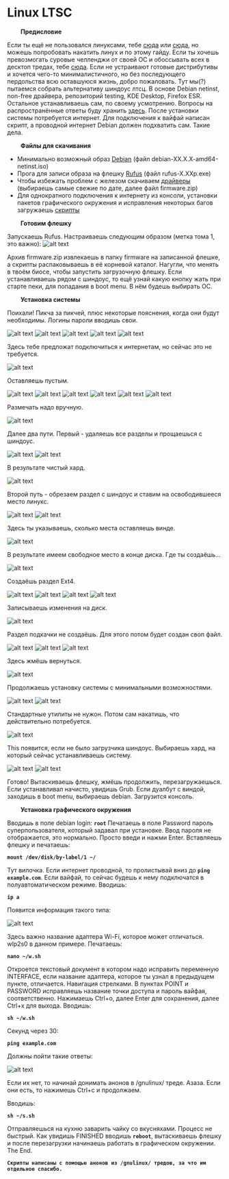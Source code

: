 # Linux LTSC

&nbsp;&nbsp;&nbsp;&nbsp;&nbsp;&nbsp;&nbsp;&nbsp;**Предисловие**

Если ты ещё не пользовался линуксами, тебе [сюда](https://linuxmint-installation-guide.readthedocs.io/ru/latest/) или [сюда](https://help.ubuntu.ru/wiki/установка_и_обновление_системы), но можешь попробовать накатить линух и по этому гайду.
Если ты хочешь превозмогать суровые челленджи от своей ОС и обоссывать всех в десктоп тредах, тебе [сюда](https://wiki.archlinux.org/title/installation_guide).
Если не устраивают готовые дистрибутивы и хочется чего-то минималистичного, но без последующего пердольства всю оставшуюся жизнь, добро пожаловать. Тут мы(?) пытаемся собрать альтернативу шиндоус лтсц. В основе Debian netinst, non-free драйвера, репозиторий testing, KDE Desktop, Firefox ESR. Остальное устанавливаешь сам, по своему усмотрению. Вопросы на распространённые ответы буду хранить [здесь](https://github.com/simple-2ch/linux-ltsc/blob/main/qq.md). После установки системы потребуется интернет. Для подключения к вайфай написан скрипт, а проводной интернет Debian должен подхватить сам. Такие дела. 

&nbsp;&nbsp;&nbsp;&nbsp;&nbsp;&nbsp;&nbsp;&nbsp;**Файлы для скачивания**

- Минимально возможный образ [Debian](https://www.debian.org/download.ru.html) (файл debian-XX.X.X-amd64-netinst.iso)
- Прога для записи образа на флешку [Rufus](https://github.com/pbatard/rufus/releases/latest) (файл rufus-X.XXp.exe)
- Чтобы избежать проблем с железом скачиваем [драйверы](https://cdimage.debian.org/cdimage/unofficial/non-free/firmware/testing/) (выбираешь самые свежие по дате, далее файл firmware.zip)
- Для однократного подключения к интернету из консоли, установки пакетов графического окружения и исправления некоторых багов загружаешь [скрипты](https://github.com/simple-2ch/linux-ltsc/raw/main/scripts/scripts.zip)

&nbsp;&nbsp;&nbsp;&nbsp;&nbsp;&nbsp;&nbsp;&nbsp;**Готовим флешку**

Запускаешь Rufus. Настраиваешь следующим образом (метка тома 1, это важно):
![alt text](https://github.com/simple-2ch/linux-ltsc/blob/main/images/rufus.jpg?raw=true)

Архив firmware.zip извлекаешь в папку firmware на записанной флешке, а скрипты распаковываешь в её корневой каталог. Нагугли, что менять в твоём биосе, чтобы запустить загрузочную флешку. Если устанавливаешь рядом с шиндоус, то ещё узнай какую кнопку жать при старте пеки, для попадания в boot menu. В нём будешь выбирать ОС.

&nbsp;&nbsp;&nbsp;&nbsp;&nbsp;&nbsp;&nbsp;&nbsp;**Установка системы**

Поихали! Пикча за пикчей, плюс некоторые пояснения, когда они будут необходимы. Логины пароли вводишь свои.

![alt text](https://github.com/simple-2ch/linux-ltsc/blob/main/images/1.jpg?raw=true)
![alt text](https://github.com/simple-2ch/linux-ltsc/blob/main/images/2.jpg?raw=true)
![alt text](https://github.com/simple-2ch/linux-ltsc/blob/main/images/3.jpg?raw=true)
![alt text](https://github.com/simple-2ch/linux-ltsc/blob/main/images/4.jpg?raw=true)
![alt text](https://github.com/simple-2ch/linux-ltsc/blob/main/images/5.jpg?raw=true)

Здесь тебе предложат подключиться к интернетам, но сейчас это не требуется.

![alt text](https://github.com/simple-2ch/linux-ltsc/blob/main/images/6.jpg?raw=true)

Оставляешь пустым.

![alt text](https://github.com/simple-2ch/linux-ltsc/blob/main/images/7.jpg?raw=true)
![alt text](https://github.com/simple-2ch/linux-ltsc/blob/main/images/8.jpg?raw=true)
![alt text](https://github.com/simple-2ch/linux-ltsc/blob/main/images/9.jpg?raw=true)
![alt text](https://github.com/simple-2ch/linux-ltsc/blob/main/images/10.jpg?raw=true)
![alt text](https://github.com/simple-2ch/linux-ltsc/blob/main/images/11.jpg?raw=true)
![alt text](https://github.com/simple-2ch/linux-ltsc/blob/main/images/12.jpg?raw=true)

Размечать надо вручную.

![alt text](https://github.com/simple-2ch/linux-ltsc/blob/main/images/13.jpg?raw=true)

Далее два пути. Первый - удаляешь все разделы и прощаешься с шиндоус.

![alt text](https://github.com/simple-2ch/linux-ltsc/blob/main/images/14.00.jpg?raw=true)
![alt text](https://github.com/simple-2ch/linux-ltsc/blob/main/images/14.01.jpg?raw=true)

В результате чистый хард.

![alt text](https://github.com/simple-2ch/linux-ltsc/blob/main/images/14.02.jpg?raw=true)

Второй путь - обрезаем раздел с шиндоус и ставим на освободившееся место линукс.

![alt text](https://github.com/simple-2ch/linux-ltsc/blob/main/images/14.11.jpg?raw=true)
![alt text](https://github.com/simple-2ch/linux-ltsc/blob/main/images/14.12.jpg?raw=true)

Здесь ты указываешь, сколько места оставляешь винде.

![alt text](https://github.com/simple-2ch/linux-ltsc/blob/main/images/14.13.jpg?raw=true)

В результате имеем свободное место в конце диска. Где ты создаёшь...

![alt text](https://github.com/simple-2ch/linux-ltsc/blob/main/images/14.14.jpg?raw=true)

Создаёшь раздел Ext4.

![alt text](https://github.com/simple-2ch/linux-ltsc/blob/main/images/15.jpg?raw=true)
![alt text](https://github.com/simple-2ch/linux-ltsc/blob/main/images/16.jpg?raw=true)
![alt text](https://github.com/simple-2ch/linux-ltsc/blob/main/images/17.jpg?raw=true)
![alt text](https://github.com/simple-2ch/linux-ltsc/blob/main/images/18.jpg?raw=true)

Записываешь изменения на диск.

![alt text](https://github.com/simple-2ch/linux-ltsc/blob/main/images/19.jpg?raw=true)

Раздел подкачки не создаёшь. Для этого потом будет создан своп файл.

![alt text](https://github.com/simple-2ch/linux-ltsc/blob/main/images/20.jpg?raw=true)
![alt text](https://github.com/simple-2ch/linux-ltsc/blob/main/images/21.jpg?raw=true)
![alt text](https://github.com/simple-2ch/linux-ltsc/blob/main/images/22.jpg?raw=true)

Здесь жмёшь вернуться.

![alt text](https://github.com/simple-2ch/linux-ltsc/blob/main/images/23.jpg?raw=true)

Продолжаешь установку системы с минимальными возможностями.

![alt text](https://github.com/simple-2ch/linux-ltsc/blob/main/images/24.jpg?raw=true)
![alt text](https://github.com/simple-2ch/linux-ltsc/blob/main/images/25.jpg?raw=true)

Стандартные утилиты не нужон. Потом сам накатишь, что действительно потребуется.

![alt text](https://github.com/simple-2ch/linux-ltsc/blob/main/images/26.jpg?raw=true)

This появится, если не было загрузчика шиндоус. Выбираешь хард, на который сейчас устанавливаешь систему.

![alt text](https://github.com/simple-2ch/linux-ltsc/blob/main/images/27.jpg?raw=true)
![alt text](https://github.com/simple-2ch/linux-ltsc/blob/main/images/28.jpg?raw=true)

Готово! Вытаскиваешь флешку, жмёшь продолжить, перезагружаешься. Если устанавливал начисто, увидишь Grub. Если дуалбут с виндой, заходишь в boot menu, выбираешь debian. Загрузится консоль.

&nbsp;&nbsp;&nbsp;&nbsp;&nbsp;&nbsp;&nbsp;&nbsp;**Установка графического окружения**

Вводишь в поле debian login: **`root`**
Печатаешь в поле Password пароль суперпользователя, который задавал при установке. Ввод пароля не отображается, это нормально. Просто введи и нажми Enter.
Вставляешь флешку и печатаешь:

**`mount /dev/disk/by-label/1 ~/`**

Тут вилочка. Если интернет проводной, то пролистывай вниз до **`ping example.com`**. Если вайфай, то сейчас будешь к нему подключатся в полуавтоматическом режиме.
Вводишь:

**`ip a`**

Появится информация такого типа:

![alt text](https://github.com/simple-2ch/linux-ltsc/blob/main/images/ip.jpg?raw=true)

Здесь важно название адаптера Wi-Fi, которое может отличаться. wlp2s0 в данном примере.
Печатаешь:

**`nano ~/w.sh`**

Откроется текстовый документ в котором надо исправить переменную INTERFACE, если название адаптера, которое ты узнал в предыдущем пункте, отличается. Навигация стрелками. В пунктах POINT и PASSWORD исправляешь название точки доступа и пароль вайфая, соответственно. Нажимаешь Ctrl+o, далее Enter для сохранения, далее Ctrl+x для выхода.
Вводишь:

**`sh ~/w.sh`**

Секунд через 30:

**`ping example.com`**

Должны пойти такие ответы:

![alt text](https://github.com/simple-2ch/linux-ltsc/blob/main/images/ping.jpg?raw=true)

Если их нет, то начинай донимать анонов в /gnulinux/ треде. Азаза. Если они есть, то нажимешь Ctrl+с и продолжаем.

Вводишь:

**`sh ~/s.sh`**

Отправляешься на кухню заварить чайку со вкусняхами. Процесс не быстрый. Как увидишь FINISHED вводишь **`reboot`**, вытаскиваешь флешку и после перезагрузки начинаешь работать в графическом окружении. The End.

**`Скрипты написаны с помощью анонов из /gnulinux/ тредов, за что им отдельное спасибо.`**
